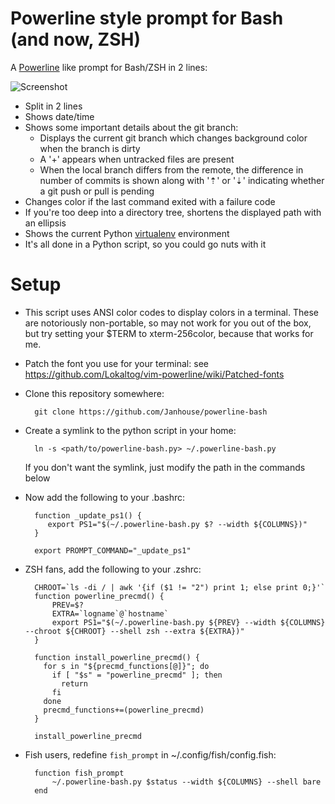 Powerline style prompt for Bash (and now, ZSH)
==============================================

A [Powerline](https://github.com/Lokaltog/vim-powerline) like prompt for Bash/ZSH in 2 lines:

![Screenshot](https://f.cloud.github.com/assets/1036439/72699/d4252786-601e-11e2-85e6-782868ffeeb9.png)

*  Split in 2 lines
*  Shows date/time
*  Shows some important details about the git branch:
    *  Displays the current git branch which changes background color when the branch is dirty
    *  A '+' appears when untracked files are present
    *  When the local branch differs from the remote, the difference in number of commits is shown along with '⇡' or '⇣' indicating whether a git push or pull is pending
*  Changes color if the last command exited with a failure code
*  If you're too deep into a directory tree, shortens the displayed path with an ellipsis
*  Shows the current Python [virtualenv](http://www.virtualenv.org/) environment
*  It's all done in a Python script, so you could go nuts with it

# Setup

* This script uses ANSI color codes to display colors in a terminal. These are notoriously non-portable, so may not work for you out of the box, but try setting your $TERM to xterm-256color, because that works for me.

* Patch the font you use for your terminal: see https://github.com/Lokaltog/vim-powerline/wiki/Patched-fonts

* Clone this repository somewhere:

        git clone https://github.com/Janhouse/powerline-bash

* Create a symlink to the python script in your home:

        ln -s <path/to/powerline-bash.py> ~/.powerline-bash.py

  If you don't want the symlink, just modify the path in the commands below

* Now add the following to your .bashrc:

        function _update_ps1() {
           export PS1="$(~/.powerline-bash.py $? --width ${COLUMNS})"
        }

        export PROMPT_COMMAND="_update_ps1"

* ZSH fans, add the following to your .zshrc:

        CHROOT=`ls -di / | awk '{if ($1 != "2") print 1; else print 0;}'`
        function powerline_precmd() {
            PREV=$?
            EXTRA=`logname`@`hostname`
            export PS1="$(~/.powerline-bash.py ${PREV} --width ${COLUMNS} --chroot ${CHROOT} --shell zsh --extra ${EXTRA})"
        }

        function install_powerline_precmd() {
          for s in "${precmd_functions[@]}"; do
            if [ "$s" = "powerline_precmd" ]; then
              return
            fi
          done
          precmd_functions+=(powerline_precmd)
        }

        install_powerline_precmd

* Fish users, redefine `fish_prompt` in ~/.config/fish/config.fish:

        function fish_prompt
            ~/.powerline-bash.py $status --width ${COLUMNS} --shell bare
        end
